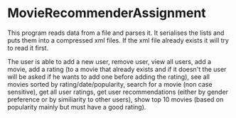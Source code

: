 # MovieRecommenderAssignment

This program reads data from a file and parses it. It serialises the lists and puts them into a compressed xml files.
If the xml file already exists it will try to read it first.

The user is able to add  a new user, remove user, view all users, add a movie, add a rating (to a movie that already exists and if
it doesn't the user will be asked if he wants to add one before adding the rating), see all movies sorted by rating/date/popularity,
search for a movie (non case sensitive), get all user ratings, get user recommendations (either by gender preference or by similiarity
to other users), show top 10 movies (based on popularity mainly but must have a good rating).
